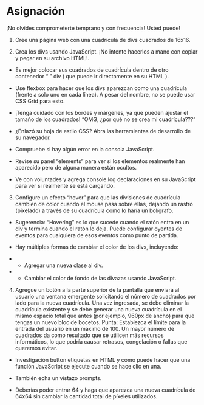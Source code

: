 # Asignación

¡No olvides comprometerte temprano y con frecuencia! Usted puede!

1. Cree una página web con una cuadrícula de divs cuadrados de 16x16.

2. Crea los divs usando JavaScript. ¡No intente hacerlos a mano con copiar y pegar en su archivo HTML!.

- Es mejor colocar sus cuadrados de cuadrícula dentro de otro contenedor “ ” div ( que puede ir directamente en su HTML ).

- Use flexbox para hacer que los divs aparezcan como una cuadrícula (frente a solo uno en cada línea). A pesar del nombre, no se puede usar CSS Grid para esto.

- ¡Tenga cuidado con los bordes y márgenes, ya que pueden ajustar el tamaño de los cuadrados!
“OMG, ¿por qué no se crea mi cuadrícula???”

- ¿Enlazó su hoja de estilo CSS?
Abra las herramientas de desarrollo de su navegador.

- Compruebe si hay algún error en la consola JavaScript.

- Revise su panel “elements” para ver si los elementos realmente han aparecido pero de alguna manera están ocultos.

- Ve con voluntades y agrega console.log declaraciones en su JavaScript para ver si realmente se está cargando.

3. Configure un efecto “hover” para que las divisiones de cuadrícula cambien de color cuando el mouse pasa sobre ellas, dejando un rastro (pixelado) a través de su cuadrícula como lo haría un bolígrafo.

- Sugerencia: “Hovering” es lo que sucede cuando el ratón entra en un div y termina cuando el ratón lo deja. Puede configurar oyentes de eventos para cualquiera de esos eventos como punto de partida.
- Hay múltiples formas de cambiar el color de los divs, incluyendo:

- - Agregar una nueva clase al div.

- - Cambiar el color de fondo de las divazas usando JavaScript.

4. Agregue un botón a la parte superior de la pantalla que enviará al usuario una ventana emergente solicitando el número de cuadrados por lado para la nueva cuadrícula. Una vez ingresada, se debe eliminar la cuadrícula existente y se debe generar una nueva cuadrícula en el mismo espacio total que antes (por ejemplo, 960px de ancho) para que tengas un nuevo bloc de bocetos. Punta: Establezca el límite para la entrada del usuario en un máximo de 100. Un mayor número de cuadrados da como resultado que se utilicen más recursos informáticos, lo que podría causar retrasos, congelación o fallas que queremos evitar.

- Investigación button etiquetas en HTML y cómo puede hacer que una función JavaScript se ejecute cuando se hace clic en una.

- También echa un vistazo prompts.
- Deberías poder entrar 64 y haga que aparezca una nueva cuadrícula de 64x64 sin cambiar la cantidad total de píxeles utilizados.